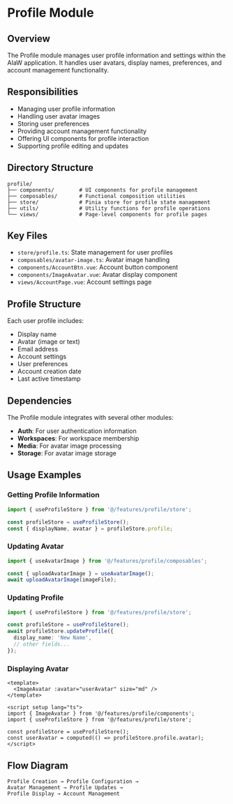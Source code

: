 # Profile Module

## Overview

The Profile module manages user profile information and settings within the AIaW application. It handles user avatars, display names, preferences, and account management functionality.

## Responsibilities

- Managing user profile information
- Handling user avatar images
- Storing user preferences
- Providing account management functionality
- Offering UI components for profile interaction
- Supporting profile editing and updates

## Directory Structure

```
profile/
├── components/        # UI components for profile management
├── composables/       # Functional composition utilities
├── store/             # Pinia store for profile state management
├── utils/             # Utility functions for profile operations
└── views/             # Page-level components for profile pages
```

## Key Files

- `store/profile.ts`: State management for user profiles
- `composables/avatar-image.ts`: Avatar image handling
- `components/AccountBtn.vue`: Account button component
- `components/ImageAvatar.vue`: Avatar display component
- `views/AccountPage.vue`: Account settings page

## Profile Structure

Each user profile includes:

- Display name
- Avatar (image or text)
- Email address
- Account settings
- User preferences
- Account creation date
- Last active timestamp

## Dependencies

The Profile module integrates with several other modules:

- **Auth**: For user authentication information
- **Workspaces**: For workspace membership
- **Media**: For avatar image processing
- **Storage**: For avatar image storage

## Usage Examples

### Getting Profile Information

```typescript
import { useProfileStore } from '@/features/profile/store';

const profileStore = useProfileStore();
const { displayName, avatar } = profileStore.profile;
```

### Updating Avatar

```typescript
import { useAvatarImage } from '@/features/profile/composables';

const { uploadAvatarImage } = useAvatarImage();
await uploadAvatarImage(imageFile);
```

### Updating Profile

```typescript
import { useProfileStore } from '@/features/profile/store';

const profileStore = useProfileStore();
await profileStore.updateProfile({
  display_name: 'New Name',
  // other fields...
});
```

### Displaying Avatar

```vue
<template>
  <ImageAvatar :avatar="userAvatar" size="md" />
</template>

<script setup lang="ts">
import { ImageAvatar } from '@/features/profile/components';
import { useProfileStore } from '@/features/profile/store';

const profileStore = useProfileStore();
const userAvatar = computed(() => profileStore.profile.avatar);
</script>
```

## Flow Diagram

```
Profile Creation → Profile Configuration → 
Avatar Management → Profile Updates →
Profile Display → Account Management
```